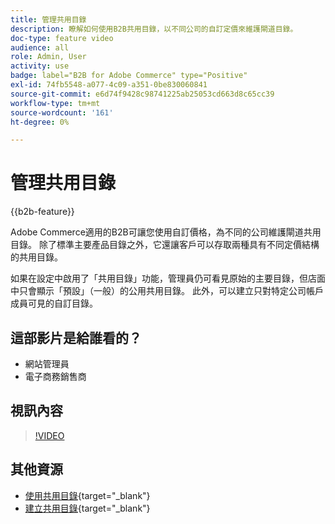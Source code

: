 ```yaml
---
title: 管理共用目錄
description: 瞭解如何使用B2B共用目錄，以不同公司的自訂定價來維護閘道目錄。
doc-type: feature video
audience: all
role: Admin, User
activity: use
badge: label="B2B for Adobe Commerce" type="Positive"
exl-id: 74fb5548-a077-4c09-a351-0be830060841
source-git-commit: e6d74f9428c98741225ab25053cd663d8c65cc39
workflow-type: tm+mt
source-wordcount: '161'
ht-degree: 0%

---
```


# 管理共用目錄

{{b2b-feature}}

Adobe Commerce適用的B2B可讓您使用自訂價格，為不同的公司維護閘道共用目錄。 除了標準主要產品目錄之外，它還讓客戶可以存取兩種具有不同定價結構的共用目錄。

如果在設定中啟用了「共用目錄」功能，管理員仍可看見原始的主要目錄，但店面中只會顯示「預設」（一般）的公用共用目錄。 此外，可以建立只對特定公司帳戶成員可見的自訂目錄。

## 這部影片是給誰看的？

- 網站管理員
- 電子商務銷售商

## 視訊內容

>[!VIDEO](https://video.tv.adobe.com/v/344446?quality=12&learn=on)

## 其他資源

- [使用共用目錄](https://experienceleague.adobe.com/docs/commerce-admin/b2b/shared-catalogs/catalog-shared.html){target="_blank"}
- [建立共用目錄](https://experienceleague.adobe.com/docs/commerce-admin/b2b/shared-catalogs/define/catalog-shared-create.html){target="_blank"}
